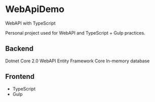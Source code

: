 # WebApiDemo
WebAPI with TypeScript

Personal project used for WebAPI and TypeScript + Gulp practices.

## Backend
Dotnet Core 2.0 WebAPI
Entity Framework Core In-memory database

## Frontend
* TypeScript
* Gulp
